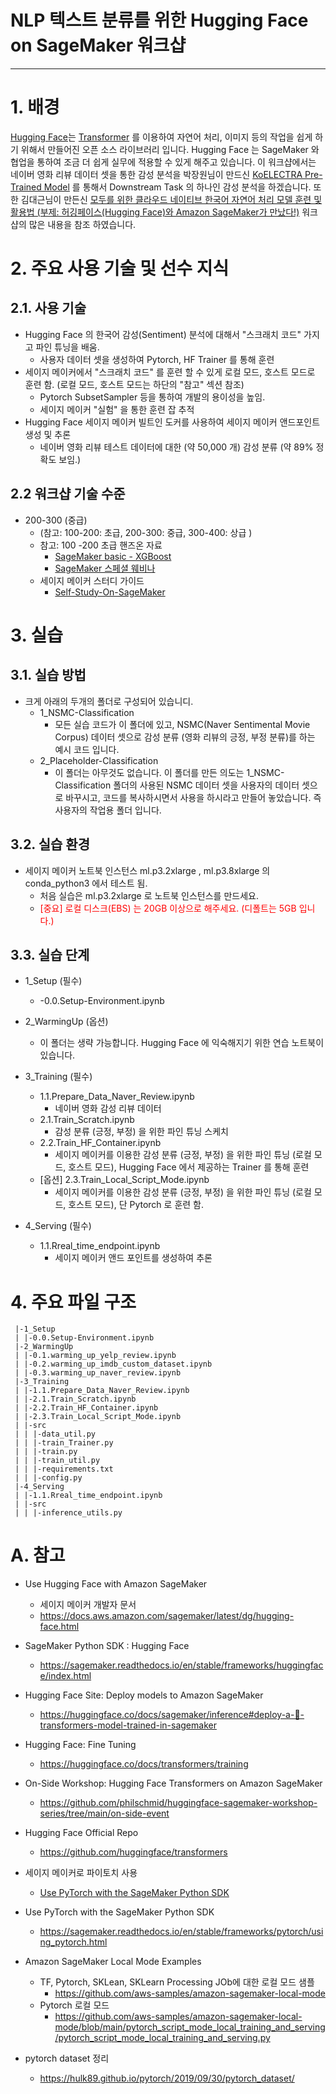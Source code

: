 # NLP 텍스트 분류를 위한 Hugging Face on SageMaker 워크샵

---

# 1. 배경
[Hugging Face](https://huggingface.co/)는 [Transformer](https://en.wikipedia.org/wiki/Transformer_(machine_learning_model)#:~:text=A%20transformer%20is%20a%20deep,and%20computer%20vision%20(CV).) 를 이용하여 자연어 처리, 이미지 등의 작업을 쉽게 하기 위해서 만들어진 오픈 소스 라이브러리 입니다.
Hugging Face 는 SageMaker 와 협업을 통하여 조금 더 쉽게 실무에 적용할 수 있게 해주고 있습니다.
이 워크샵에서는 네이버 영화 리뷰 데이터 셋을 통한 감성 분석을 박장원님이 만드신 [KoELECTRA Pre-Trained Model](https://github.com/monologg/KoELECTRA) 를 통해서 Downstream Task 의 하나인 감성 분석을 하겠습니다.
또한 김대근님이 만든신 [모두를 위한 클라우드 네이티브 한국어 자연어 처리 모델 훈련 및 활용법 (부제: 허깅페이스(Hugging Face)와 Amazon SageMaker가 만났다!)](https://github.com/daekeun-ml/sm-huggingface-kornlp) 워크샵의 많은 내용을 참조 하였습니다.

# 2. 주요 사용 기술 및 선수 지식

## 2.1. 사용 기술
- Hugging Face 의 한국어 감성(Sentiment) 분석에 대해서 "스크래치 코드" 가지고 파인 튜닝을 배움.
    - 사용자 데이터 셋을 생성하여 Pytorch, HF Trainer 를 통해 훈련
- 세이지 메이커에서 "스크래치 코드" 를 훈련 할 수 있게 로컬 모드, 호스트 모드로 훈련 함. (로컬 모드, 호스트 모드는 하단의 "참고" 섹션 참조)
    - Pytorch SubsetSampler 등을 통하여 개발의 용이성을 높임.
    - 세이지 메이커 "실험" 을 통한 훈련 잡 추적
- Hugging Face 세이지 메이커 빌트인 도커를 사용하여 세이지 메이커 앤드포인트 생성 및  추론
    - 네이버 영화 리뷰 테스트 데이터에 대한  (약 50,000 개) 감성 분류 (약 89% 정확도 보임.)

## 2.2 워크샵 기술 수준
- 200-300 (중급)
    - (참고: 100-200: 초급, 200-300: 중급, 300-400: 상급 )
    - 참고: 100 -200 초급 핸즈온 자료
        - [SageMaker basic - XGBoost](https://github.com/aws-samples/aws-ai-ml-workshop-kr/tree/master/sagemaker/xgboost)
        - [SageMaker 스페셜 웨비나](https://github.com/aws-samples/aws-ai-ml-workshop-kr/tree/master/sagemaker/sm-special-webinar)
    - 세이지 메이커 스터디 가이드 
        - [Self-Study-On-SageMaker](https://github.com/gonsoomoon-ml/Self-Study-On-SageMaker)


# 3. 실습

## 3.1. 실습 방법
- 크게 아래의 두개의 폴더로 구성되어 있습니디.
    - 1_NSMC-Classification
        - 모든 실습 코드가 이 폴더에 있고, NSMC(Naver Sentimental Movie Corpus) 데이터 셋으로 감성 분류 (영화 리뷰의 긍정, 부정 분류)를 하는 예시 코드 입니다.
    - 2_Placeholder-Classification
        - 이 폴더는 아무것도 없습니다. 이 폴더를 만든 의도는 1_NSMC-Classification 폴더의 사용된 NSMC 데이터 셋을 사용자의 데이터 셋으로 바꾸시고, 코드를 복사하시면서 사용을 하시라고 만들어 놓았습니다. 즉 사용자의 작업용 폴더 입니다.


## 3.2. 실습 환경
- 세이지 메이커 노트북 인스턴스 ml.p3.2xlarge , ml.p3.8xlarge 의 conda_python3 에서 테스트 됨.
    - 처음 실습은 ml.p3.2xlarge 로 노트북 인스턴스를 만드세요.
    - <font color="red">[중요] 로컬 디스크(EBS) 는 20GB 이상으로 해주세요. (디폴트는 5GB 입니다.)</font>

## 3.3. 실습 단계

- 1_Setup (필수)
    - -0.0.Setup-Environment.ipynb
    
    
- 2_WarmingUp (옵션)
    - 이 폴더는 생략 가능합니다. Hugging Face 에 익숙해지기 위한 연습 노트북이 있습니다.
    
    
- 3_Training (필수)
    - 1.1.Prepare_Data_Naver_Review.ipynb
        - 네이버 영화 감성 리뷰 데이터 
    - 2.1.Train_Scratch.ipynb
        - 감성 분류 (긍정, 부정) 을 위한 파인 튜닝 스케치
    - 2.2.Train_HF_Container.ipynb        
        - 세이지 메이커를 이용한 감성 분류 (긍정, 부정) 을 위한 파인 튜닝 (로컬 모드, 호스트 모드), Hugging Face 에서 제공하는 Trainer 를 통해 훈련         
    - [옵션] 2.3.Train_Local_Script_Mode.ipynb
        - 세이지 메이커를 이용한 감성 분류 (긍정, 부정) 을 위한 파인 튜닝 (로컬 모드, 호스트 모드), 단 Pytorch 로 훈련 함.



- 4_Serving (필수)
    - 1.1.Rreal_time_endpoint.ipynb
        - 세이지 메이커 앤드 포인트를 생성하여 추론


# 4. 주요 파일 구조

```
 |-1_Setup
 | |-0.0.Setup-Environment.ipynb
 |-2_WarmingUp
 | |-0.1.warming_up_yelp_review.ipynb
 | |-0.2.warming_up_imdb_custom_dataset.ipynb
 | |-0.3.warming_up_naver_review.ipynb
 |-3_Training
 | |-1.1.Prepare_Data_Naver_Review.ipynb
 | |-2.1.Train_Scratch.ipynb
 | |-2.2.Train_HF_Container.ipynb 
 | |-2.3.Train_Local_Script_Mode.ipynb
 | |-src
 | | |-data_util.py
 | | |-train_Trainer.py
 | | |-train.py
 | | |-train_util.py
 | | |-requirements.txt
 | | |-config.py
 |-4_Serving
 | |-1.1.Rreal_time_endpoint.ipynb
 | |-src
 | | |-inference_utils.py
```


# A. 참고

- Use Hugging Face with Amazon SageMaker
    - 세이지 메이커 개발자 문서
    - https://docs.aws.amazon.com/sagemaker/latest/dg/hugging-face.html
    

- SageMaker Python SDK : Hugging Face
    - https://sagemaker.readthedocs.io/en/stable/frameworks/huggingface/index.html    


- Hugging Face Site: Deploy models to Amazon SageMaker
    - https://huggingface.co/docs/sagemaker/inference#deploy-a-🤗-transformers-model-trained-in-sagemaker
    

- Hugging Face: Fine Tuning
    - https://huggingface.co/docs/transformers/training
    
    
- On-Side Workshop: Hugging Face Transformers on Amazon SageMaker
    - https://github.com/philschmid/huggingface-sagemaker-workshop-series/tree/main/on-side-event
    
    
- Hugging Face Official Repo
    - https://github.com/huggingface/transformers


- 세이지 메이커로 파이토치 사용 
    - [Use PyTorch with the SageMaker Python SDK](https://sagemaker.readthedocs.io/en/stable/frameworks/pytorch/using_pytorch.html)


- Use PyTorch with the SageMaker Python SDK
    - https://sagemaker.readthedocs.io/en/stable/frameworks/pytorch/using_pytorch.html


- Amazon SageMaker Local Mode Examples
    - TF, Pytorch, SKLean, SKLearn Processing JOb에 대한 로컬 모드 샘플
        - https://github.com/aws-samples/amazon-sagemaker-local-mode
    - Pytorch 로컬 모드
        - https://github.com/aws-samples/amazon-sagemaker-local-mode/blob/main/pytorch_script_mode_local_training_and_serving/pytorch_script_mode_local_training_and_serving.py    



- pytorch dataset 정리
    - https://hulk89.github.io/pytorch/2019/09/30/pytorch_dataset/


    